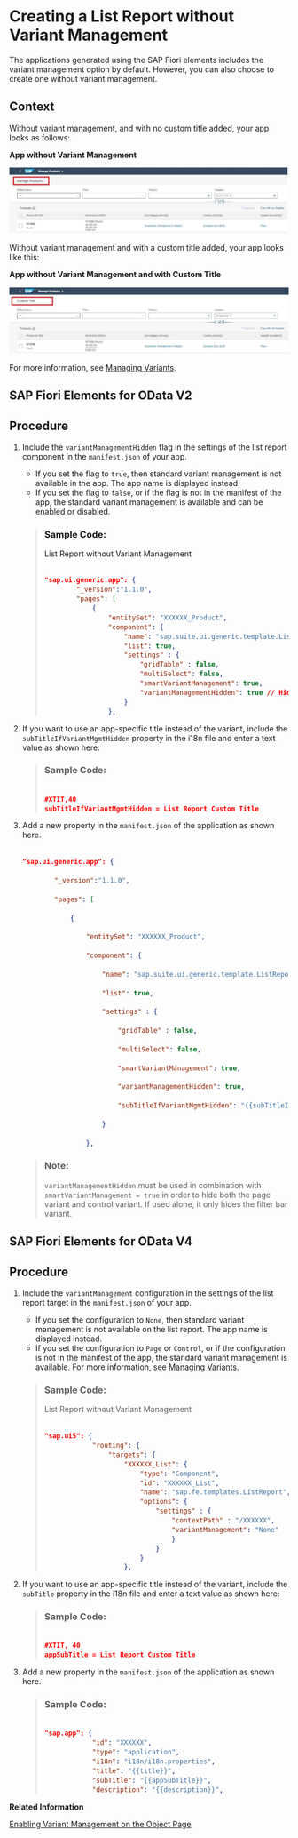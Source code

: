 <!-- loio094fe8c8d8ac4f0eb4724b1a52d2ad61 -->

# Creating a List Report without Variant Management

The applications generated using the SAP Fiori elements includes the variant management option by default. However, you can also choose to create one without variant management.



<a name="loio094fe8c8d8ac4f0eb4724b1a52d2ad61__context_fly_n3x_cnb"/>

## Context

Without variant management, and with no custom title added, your app looks as follows:

  
  
**App without Variant Management**

![](images/Creating_Apps_without_Variant_Management_8b85684.jpg "App without Variant Management")

Without variant management and with a custom title added, your app looks like this:

  
  
**App without Variant Management and with Custom Title**



![](images/Custom_Title_98d4cb0.jpg)

For more information, see [Managing Variants](managing-variants-8ce658e.md).

<a name="task_orp_fsc_mmb"/>

<!-- task\_orp\_fsc\_mmb -->

## SAP Fiori Elements for OData V2



<a name="task_orp_fsc_mmb__steps_zfh_msc_mmb"/>

## Procedure

1.  Include the `variantManagementHidden` flag in the settings of the list report component in the `manifest.json` of your app.

    -   If you set the flag to `true`, then standard variant management is not available in the app. The app name is displayed instead.
    -   If you set the flag to `false`, or if the flag is not in the manifest of the app, the standard variant management is available and can be enabled or disabled.

    > ### Sample Code:  
    > List Report without Variant Management
    > 
    > ```json
    > 
    > "sap.ui.generic.app": {
    >         "_version":"1.1.0",
    >         "pages": [
    >             {
    >                 "entitySet": "XXXXXX_Product",
    >                 "component": {
    >                     "name": "sap.suite.ui.generic.template.ListReport",
    >                     "list": true,
    >                     "settings" : {
    >                         "gridTable" : false,
    >                         "multiSelect": false,
    >                         "smartVariantManagement": true,
    >                         "variantManagementHidden": true // Hides Variant management
    >                     }
    >                 },
    > 
    > ```

2.  If you want to use an app-specific title instead of the variant, include the `subTitleIfVariantMgmtHidden` property in the i18n file and enter a text value as shown here:

    > ### Sample Code:  
    > ```json
    > 
    > #XTIT,40
    > subTitleIfVariantMgmtHidden = List Report Custom Title
    > ```

3.  Add a new property in the `manifest.json` of the application as shown here.

    ```json
    
    "sap.ui.generic.app": {
    
            "_version":"1.1.0",
    
            "pages": [
    
                {
    
                    "entitySet": "XXXXXX_Product",
    
                    "component": {
    
                        "name": "sap.suite.ui.generic.template.ListReport",
    
                        "list": true,
    
                        "settings" : {
    
                            "gridTable" : false,
    
                            "multiSelect": false,
    
                            "smartVariantManagement": true,
    
                            "variantManagementHidden": true,
    
                            "subTitleIfVariantMgmtHidden": "{{subTitleIfVariantMgmtHidden}}" // Adding Custom Title here
    
                        }
    
                    },
    ```

    > ### Note:  
    > `variantManagementHidden` must be used in combination with `smartVariantManagement = true` in order to hide both the page variant and control variant. If used alone, it only hides the filter bar variant.


<a name="task_ozn_qsc_mmb"/>

<!-- task\_ozn\_qsc\_mmb -->

## SAP Fiori Elements for OData V4



<a name="task_ozn_qsc_mmb__steps_p3k_ssc_mmb"/>

## Procedure

1.  Include the `variantManagement` configuration in the settings of the list report target in the `manifest.json` of your app.

    -   If you set the configuration to `None`, then standard variant management is not available on the list report. The app name is displayed instead.
    -   If you set the configuration to `Page` or `Control`, or if the configuration is not in the manifest of the app, the standard variant management is available. For more information, see [Managing Variants](managing-variants-8ce658e.md).

    > ### Sample Code:  
    > List Report without Variant Management
    > 
    > ```json
    > 
    > "sap.ui5": {
    >             "routing": {
    >                 "targets": {
    >                     "XXXXXX_List": {
    >                         "type": "Component",
    >                         "id": "XXXXXX_List",
    >                         "name": "sap.fe.templates.ListReport",
    >                         "options": {
    >                             "settings" : {
    >                                 "contextPath" : "/XXXXXX",
    >                                 "variantManagement": "None"
    >                                 }
    >                             }
    >                         }
    >                     },
    > 
    > ```

2.  If you want to use an app-specific title instead of the variant, include the `subTitle` property in the i18n file and enter a text value as shown here:

    > ### Sample Code:  
    > ```json
    > 
    > #XTIT, 40
    > appSubTitle = List Report Custom Title
    > ```

3.  Add a new property in the `manifest.json` of the application as shown here.

    > ### Sample Code:  
    > ```json
    > 
    > "sap.app": {
    >             "id": "XXXXXX",
    >             "type": "application",
    >             "i18n": "i18n/i18n.properties",
    >             "title": "{{title}}",
    >             "subTitle": "{{appSubTitle}}",
    >             "description": "{{description}}",
    > ```


**Related Information**  


[Enabling Variant Management on the Object Page](enabling-variant-management-on-the-object-page-f26d42b.md "You can enable and disable variant management on the object page.")

